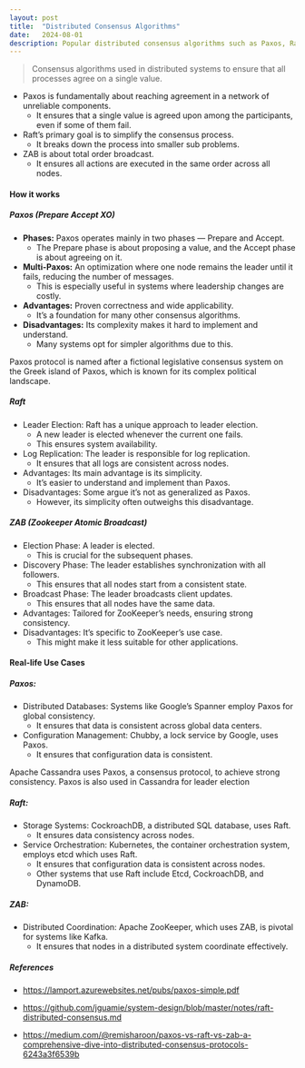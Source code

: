 ```yaml
---
layout: post
title:  "Distributed Consensus Algorithms"
date:   2024-08-01
description: Popular distributed consensus algorithms such as Paxos, Raft and ZAB 
---
```

> Consensus algorithms used in distributed systems to ensure that all
> processes agree on a single value.

  
- Paxos is fundamentally about reaching agreement in a network of unreliable components.
    -   It ensures that a single value is agreed upon among the participants, even if some of them fail.
-   Raft’s primary goal is to simplify the consensus process.
    -   It breaks down the process into smaller sub problems.
-   ZAB is about total order broadcast.
    -   It ensures all actions are executed in the same order across all nodes.

#### How it works

##### Paxos (Prepare Accept XO)

-   **Phases:** Paxos operates mainly in two phases — Prepare and Accept.
    -   The Prepare phase is about proposing a value, and the Accept phase is about agreeing on it.
-   **Multi-Paxos:** An optimization where one node remains the leader until it fails, reducing the number of messages.
    -   This is especially useful in systems where leadership changes are costly.
-   **Advantages:** Proven correctness and wide applicability.
    -   It’s a foundation for many other consensus algorithms.
-   **Disadvantages:** Its complexity makes it hard to implement and understand.
    -   Many systems opt for simpler algorithms due to this.

<span class="note">
Paxos protocol is named after a fictional legislative consensus system
on the Greek island of Paxos, which is known for its complex political
landscape.
</span>

##### Raft

-   Leader Election: Raft has a unique approach to leader election.
    -   A new leader is elected whenever the current one fails.
    -   This ensures system availability.
-   Log Replication: The leader is responsible for log replication.
    -   It ensures that all logs are consistent across nodes.
-   Advantages: Its main advantage is its simplicity.
    -   It’s easier to understand and implement than Paxos.
-   Disadvantages: Some argue it’s not as generalized as Paxos.
    -   However, its simplicity often outweighs this disadvantage.

##### ZAB (Zookeeper Atomic Broadcast)
-   Election Phase: A leader is elected.
    -   This is crucial for the subsequent phases.
-   Discovery Phase: The leader establishes synchronization with all followers.
    -   This ensures that all nodes start from a consistent state.
-   Broadcast Phase: The leader broadcasts client updates.
    -   This ensures that all nodes have the same data.
-   Advantages: Tailored for ZooKeeper’s needs, ensuring strong consistency.
-   Disadvantages: It’s specific to ZooKeeper’s use case.
    -   This might make it less suitable for other applications.

#### Real-life Use Cases
##### Paxos:
-   Distributed Databases: Systems like Google’s Spanner employ Paxos for global consistency.
    -   It ensures that data is consistent across global data centers.
-   Configuration Management: Chubby, a lock service by Google, uses Paxos.
    -   It ensures that configuration data is consistent.

Apache Cassandra uses Paxos, a consensus protocol, to achieve strong consistency. Paxos is also used in Cassandra for leader election

##### Raft:

-   Storage Systems: CockroachDB, a distributed SQL database, uses Raft.
    -   It ensures data consistency across nodes.
-   Service Orchestration: Kubernetes, the container orchestration system, employs etcd which uses Raft.
    -   It ensures that configuration data is consistent across nodes. 
    - Other systems that use Raft include Etcd, CockroachDB, and DynamoDB.

##### ZAB:

-   Distributed Coordination: Apache ZooKeeper, which uses ZAB, is pivotal for systems like Kafka.
    -   It ensures that nodes in a distributed system coordinate effectively.

##### References

-   <https://lamport.azurewebsites.net/pubs/paxos-simple.pdf>

-   <https://github.com/jguamie/system-design/blob/master/notes/raft-distributed-consensus.md>

-   <https://medium.com/@remisharoon/paxos-vs-raft-vs-zab-a-comprehensive-dive-into-distributed-consensus-protocols-6243a3f6539b>











